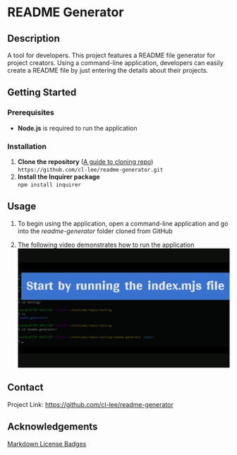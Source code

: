 # README Generator

## Description

A tool for developers. This project features a README file generator for project creators. Using a command-line application, developers can easily create a README file by just entering the details about their projects.

## Getting Started

### Prerequisites

- **Node.js** is required to run the application

### Installation

1. **Clone the repository** ([A guide to cloning repo](https://docs.github.com/en/repositories/creating-and-managing-repositories/cloning-a-repository#cloning-a-repository))  
   `https://github.com/cl-lee/readme-generator.git`
2. **Install the Inquirer package**  
   `npm install inquirer`

## Usage

1. To begin using the application, open a command-line application and go into the _readme-generator_ folder cloned from GitHub

2. The following video demonstrates how to run the application
[![App video walkthrough](./assets/video-screen.png)](https://youtu.be/SR_rTu7E4Ek "Video walkthrough of the application")

## Contact

Project Link: https://github.com/cl-lee/readme-generator

## Acknowledgements

[Markdown License Badges](https://gist.github.com/lukas-h/2a5d00690736b4c3a7ba)

